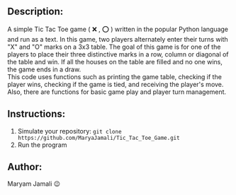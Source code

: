 ## Description:
A simple Tic Tac Toe game ( ❌ , ⭕ ) written in the popular Python language and run as a text.
In this game, two players alternately enter their turns with "X" and "O" marks on a 3x3 table.
The goal of this game is for one of the players to place their three distinctive marks in a row, column or diagonal of the table and win.
If all the houses on the table are filled and no one wins, the game ends in a draw.<br/>
This code uses functions such as printing the game table, checking if the player wins, checking if the game is tied, and receiving the player's move.
Also, there are functions for basic game play and player turn management.
## Instructions:
1. Simulate your repository: ```git clone https://github.com/MaryaJamali/Tic_Tac_Toe_Game.git```
2. Run the program
## Author:
Maryam Jamali 😉
